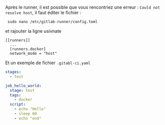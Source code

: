 Après le runner, il est possible que vous rencontriez une erreur : ``Could not resolve host``, il faut éditer le fichier :

```
 sudo nano /etc/gitlab-runner/config.toml
```
et rajouter la ligne usivnate 

```
[[runners]]
  ...
  [runners.docker]
  network_mode = "host"
```

Et un exemple de fichier ``.gitabl-ci.yaml``  

```yaml
stages:
  - test

job_hello_world:
  stage: test
  tags:
    - docker
  script:
    - echo "Hello"
    - sleep 60
    - echo "end"
```
